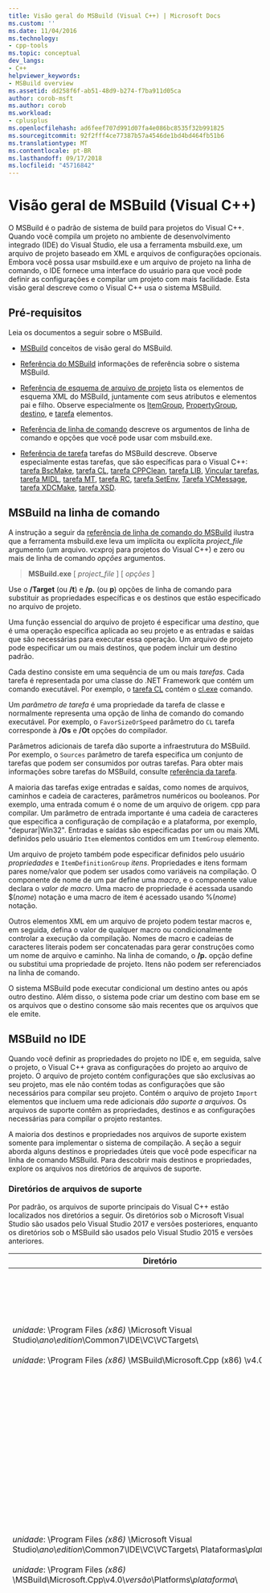 ```yaml
---
title: Visão geral do MSBuild (Visual C++) | Microsoft Docs
ms.custom: ''
ms.date: 11/04/2016
ms.technology:
- cpp-tools
ms.topic: conceptual
dev_langs:
- C++
helpviewer_keywords:
- MSBuild overview
ms.assetid: dd258f6f-ab51-48d9-b274-f7ba911d05ca
author: corob-msft
ms.author: corob
ms.workload:
- cplusplus
ms.openlocfilehash: ad6feef707d991d07fa4e086bc8535f32b991825
ms.sourcegitcommit: 92f2fff4ce77387b57a4546de1bd4bd464fb51b6
ms.translationtype: MT
ms.contentlocale: pt-BR
ms.lasthandoff: 09/17/2018
ms.locfileid: "45716842"
---
```

# <a name="msbuild-visual-c-overview"></a>Visão geral de MSBuild (Visual C++)

O MSBuild é o padrão de sistema de build para projetos do Visual C++. Quando você compila um projeto no ambiente de desenvolvimento integrado (IDE) do Visual Studio, ele usa a ferramenta msbuild.exe, um arquivo de projeto baseado em XML e arquivos de configurações opcionais. Embora você possa usar msbuild.exe e um arquivo de projeto na linha de comando, o IDE fornece uma interface do usuário para que você pode definir as configurações e compilar um projeto com mais facilidade. Esta visão geral descreve como o Visual C++ usa o sistema MSBuild.

## <a name="prerequisites"></a>Pré-requisitos

Leia os documentos a seguir sobre o MSBuild.

- [MSBuild](/visualstudio/msbuild/msbuild) conceitos de visão geral do MSBuild.

- [Referência do MSBuild](/visualstudio/msbuild/msbuild-reference) informações de referência sobre o sistema MSBuild.

- [Referência de esquema de arquivo de projeto](/visualstudio/msbuild/msbuild-project-file-schema-reference) lista os elementos de esquema XML do MSBuild, juntamente com seus atributos e elementos pai e filho. Observe especialmente os [ItemGroup](/visualstudio/msbuild/itemgroup-element-msbuild), [PropertyGroup](/visualstudio/msbuild/propertygroup-element-msbuild), [destino](/visualstudio/msbuild/target-element-msbuild), e [tarefa](/visualstudio/msbuild/task-element-msbuild) elementos.

- [Referência de linha de comando](/visualstudio/msbuild/msbuild-command-line-reference) descreve os argumentos de linha de comando e opções que você pode usar com msbuild.exe.

- [Referência de tarefa](/visualstudio/msbuild/msbuild-task-reference) tarefas do MSBuild descreve. Observe especialmente estas tarefas, que são específicas para o Visual C++: [tarefa BscMake](/visualstudio/msbuild/bscmake-task), [tarefa CL](/visualstudio/msbuild/cl-task), [tarefa CPPClean](/visualstudio/msbuild/cppclean-task), [tarefa LIB](/visualstudio/msbuild/lib-task), [Vincular tarefas](/visualstudio/msbuild/link-task), [tarefa MIDL](/visualstudio/msbuild/midl-task), [tarefa MT](/visualstudio/msbuild/mt-task), [tarefa RC](/visualstudio/msbuild/rc-task), [tarefa SetEnv](/visualstudio/msbuild/setenv-task), [ Tarefa VCMessage](/visualstudio/msbuild/vcmessage-task), [tarefa XDCMake](/visualstudio/msbuild/xdcmake-task), [tarefa XSD](/visualstudio/msbuild/xsd-task).

## <a name="msbuild-on-the-command-line"></a>MSBuild na linha de comando

A instrução a seguir da [referência de linha de comando do MSBuild](/visualstudio/msbuild/msbuild-command-line-reference) ilustra que a ferramenta msbuild.exe leva um implícita ou explícita *project_file* argumento (um arquivo. vcxproj para projetos do Visual C++) e zero ou mais de linha de comando *opções* argumentos.

> **MSBuild.exe** [ *project_file* ] [ *opções* ]

Use o **/Target** (ou **/t**) e **/p.** (ou **p**) opções de linha de comando para substituir as propriedades específicas e os destinos que estão especificado no arquivo de projeto.

Uma função essencial do arquivo de projeto é especificar uma *destino*, que é uma operação específica aplicada ao seu projeto e as entradas e saídas que são necessárias para executar essa operação. Um arquivo de projeto pode especificar um ou mais destinos, que podem incluir um destino padrão.

Cada destino consiste em uma sequência de um ou mais *tarefas*. Cada tarefa é representada por uma classe do .NET Framework que contém um comando executável. Por exemplo, o [tarefa CL](/visualstudio/msbuild/cl-task) contém o [cl.exe](../build/reference/compiling-a-c-cpp-program.md) comando.

Um *parâmetro de tarefa* é uma propriedade da tarefa de classe e normalmente representa uma opção de linha de comando do comando executável. Por exemplo, o `FavorSizeOrSpeed` parâmetro do `CL` tarefa corresponde à **/Os** e **/Ot** opções do compilador.

Parâmetros adicionais de tarefa dão suporte a infraestrutura do MSBuild. Por exemplo, o `Sources` parâmetro de tarefa especifica um conjunto de tarefas que podem ser consumidos por outras tarefas. Para obter mais informações sobre tarefas do MSBuild, consulte [referência da tarefa](/visualstudio/msbuild/msbuild-task-reference).

A maioria das tarefas exige entradas e saídas, como nomes de arquivos, caminhos e cadeia de caracteres, parâmetros numéricos ou booleanos. Por exemplo, uma entrada comum é o nome de um arquivo de origem. cpp para compilar. Um parâmetro de entrada importante é uma cadeia de caracteres que especifica a configuração de compilação e a plataforma, por exemplo, "depurar\|Win32". Entradas e saídas são especificadas por um ou mais XML definidos pelo usuário `Item` elementos contidos em um `ItemGroup` elemento.

Um arquivo de projeto também pode especificar definidos pelo usuário *propriedades* e `ItemDefinitionGroup` *itens*. Propriedades e itens formam pares nome/valor que podem ser usados como variáveis na compilação. O componente de nome de um par define uma *macro*, e o componente value declara o *valor de macro*. Uma macro de propriedade é acessada usando $(*nome*) notação e uma macro de item é acessado usando %(*nome*) notação.

Outros elementos XML em um arquivo de projeto podem testar macros e, em seguida, defina o valor de qualquer macro ou condicionalmente controlar a execução da compilação. Nomes de macro e cadeias de caracteres literais podem ser concatenadas para gerar construções como um nome de arquivo e caminho. Na linha de comando, o **/p.** opção define ou substitui uma propriedade de projeto. Itens não podem ser referenciados na linha de comando.

O sistema MSBuild pode executar condicional um destino antes ou após outro destino. Além disso, o sistema pode criar um destino com base em se os arquivos que o destino consome são mais recentes que os arquivos que ele emite.

## <a name="msbuild-in-the-ide"></a>MSBuild no IDE

Quando você definir as propriedades do projeto no IDE e, em seguida, salve o projeto, o Visual C++ grava as configurações do projeto ao arquivo de projeto. O arquivo de projeto contém configurações que são exclusivas ao seu projeto, mas ele não contém todas as configurações que são necessários para compilar seu projeto. Contém o arquivo de projeto `Import` elementos que incluem uma rede adicionais *dão suporte a arquivos.* Os arquivos de suporte contêm as propriedades, destinos e as configurações necessárias para compilar o projeto restantes.

A maioria dos destinos e propriedades nos arquivos de suporte existem somente para implementar o sistema de compilação. A seção a seguir aborda alguns destinos e propriedades úteis que você pode especificar na linha de comando MSBuild. Para descobrir mais destinos e propriedades, explore os arquivos nos diretórios de arquivos de suporte.

### <a name="support-file-directories"></a>Diretórios de arquivos de suporte

Por padrão, os arquivos de suporte principais do Visual C++ estão localizados nos diretórios a seguir. Os diretórios sob o Microsoft Visual Studio são usados pelo Visual Studio 2017 e versões posteriores, enquanto os diretórios sob o MSBuild são usados pelo Visual Studio 2015 e versões anteriores.

|Diretório|Descrição|
|---------------|-----------------|
|*unidade*: \Program Files *(x86)* \Microsoft Visual Studio\\*ano*\\*edition*\Common7\IDE\VC\VCTargets\ <br /><br />*unidade*: \Program Files *(x86)* \MSBuild\Microsoft.Cpp (x86) \v4.0\\*versão*\ |Contém os arquivos de destino principal (. targets) e arquivos de propriedade (. Props) que são usados pelos destinos. Por padrão, a macro $ (vctargetspath) referencia este diretório.|
|*unidade*: \Program Files *(x86)* \Microsoft Visual Studio\\*ano*\\*edition*\Common7\IDE\VC\VCTargets\ Plataformas\\*plataforma*\ <br /><br />*unidade*: \Program Files *(x86)* \MSBuild\Microsoft.Cpp\v4.0\\*versão*\Platforms\\*plataforma*\ |Contém arquivos de destino e a propriedade específica da plataforma que substituem destinos e propriedades em seu diretório pai. Este diretório também contém uma DLL que define as tarefas que são usadas pelos destinos neste diretório.<br /><br /> O *plataforma* espaço reservado representa o ARM, Win32 ou x64 subdiretório.|
|*unidade*: \Program Files *(x86)* \Microsoft Visual Studio\\*ano*\\*edition*\Common7\IDE\VC\VCTargets\ Plataformas\\*plataforma*\PlatformToolsets\\*conjunto de ferramentas*\ <br /><br />*unidade*: \Program Files *(x86)* \MSBuild\Microsoft.Cpp\v4.0\\*versão*\Platforms\\*plataforma*\ PlatformToolsets\\*conjunto de ferramentas*\ <br /><br />*unidade*: \Program Files *(x86)* \MSBuild\Microsoft.Cpp\v4.0\Platforms\\*plataforma*\PlatformToolsets\\*conjunto de ferramentas*\ |Contém diretórios que permitem a compilação para gerar aplicativos do Visual C++ usando especificado *conjunto de ferramentas*.<br /><br /> O *ano* e *edition* espaços reservados são usados pelo Visual Studio 2017 e edições posteriores. O *versão* espaço reservado é V110 para Visual Studio 2012, V120 para Visual Studio 2013 ou V140 para Visual Studio 2015. O *plataforma* espaço reservado representa o ARM, Win32 ou x64 subdiretório. O *conjunto de ferramentas* espaço reservado representa o subdiretório do conjunto de ferramentas, por exemplo, v140 para a criação de aplicativos do Windows usando o conjunto de ferramentas do Visual Studio 2015, v120_xp para compilar para o XP do Windows usando o conjunto de ferramentas do Visual Studio 2013 ou v110_wp80 para Crie aplicativos Windows Phone 8.0, usando o conjunto de ferramentas do Visual Studio 2012.<br /><br />O caminho que contém os diretórios que permitem a compilação para gerar aplicativos do Visual C++ 2008 ou o Visual C++ 2010 não inclui o *versão*e o *plataforma* espaço reservado representa o Itanium, Win32 ou x64 subdiretório. O *conjunto de ferramentas* espaço reservado representa o subdiretório do conjunto de ferramentas v90 ou v100.|

### <a name="support-files"></a>Arquivos de suporte

Os diretórios de arquivos de suporte contêm arquivos com essas extensões:

|Extensão|Descrição|
|---------------|-----------------|
|. targets|Contém `Target` elementos XML que especificam as tarefas que são executadas pelo destino. Também pode conter `PropertyGroup`, `ItemGroup`, `ItemDefinitionGroup`e definidos pelo usuário `Item` elementos que são usados para atribuir arquivos e opções de linha de comando a parâmetros de tarefa.<br /><br /> Para obter mais informações, consulte [elemento Target (MSBuild)](/visualstudio/msbuild/target-element-msbuild).|
|. Props|Contém `Property Group` definidas pelo usuário `Property` elementos XML que especificam as configurações de arquivo e de parâmetro que são usadas durante uma compilação.<br /><br /> Também pode conter `ItemDefinitionGroup` definidas pelo usuário `Item` elementos XML que especificam configurações adicionais. Os itens definidos em um grupo de definições de item são semelhantes a propriedades, mas não podem ser acessados a partir da linha de comando. Arquivos de projeto do Visual C++ usa com frequência itens em vez de propriedades para representar configurações.<br /><br /> Para obter mais informações, consulte [elemento ItemGroup (MSBuild)](/visualstudio/msbuild/itemgroup-element-msbuild), [elemento ItemDefinitionGroup (MSBuild)](/visualstudio/msbuild/itemdefinitiongroup-element-msbuild), e [elemento Item (MSBuild)](/visualstudio/msbuild/item-element-msbuild).|
|. XML|Contém elementos XML que declara e inicializa os elementos de interface de usuário do IDE, como folhas de propriedades e páginas de propriedades e os controles de caixa de lista e de caixa de texto.<br /><br /> Os arquivos. XML suportam diretamente o IDE, não o MSBuild. No entanto, os valores das propriedades do IDE são atribuídos para criar propriedades e itens.<br /><br /> A maioria dos arquivos. XML estão em um subdiretório específico de localidade. Por exemplo, os arquivos para a região de inglês-EUA estão em $(VCTargetsPath) \1033\\.|

## <a name="user-targets-and-properties"></a>Propriedades e destinos de usuário

Para usar o MSBuild mais efetivamente na linha de comando, é útil para saber quais propriedades e destinos são úteis e relevantes. A maioria das propriedades e destinos ajudam a implementar o sistema de compilação do Visual C++ e, consequentemente, não são relevantes para o usuário. Esta seção descreve algumas propriedades que vale a pena orientado ao usuário e destinos.

### <a name="platformtoolset-property"></a>Propriedade de PlatformToolset

O `PlatformToolset` propriedade determina qual conjunto de ferramentas do Visual C++ é usado na compilação. Por padrão, o conjunto de ferramentas atual é usado. Quando essa propriedade é definida, o valor da propriedade é concatenado com cadeias de caracteres literais para formar o caminho de um diretório que contém os arquivos de propriedade e de destino que são necessários para compilar um projeto para uma plataforma específica. O conjunto de ferramentas da plataforma deve estar instalado para compilar usando essa versão do conjunto de ferramentas de plataforma.

Por exemplo, defina as `PlatformToolset` propriedade para `v140` usar bibliotecas e ferramentas do Visual C++ 2015 para criar seu aplicativo:

`msbuild myProject.vcxproj /p:PlatformToolset=v140`

### <a name="preferredtoolarchitecture-property"></a>Propriedade de PreferredToolArchitecture

O `PreferredToolArchitecture` propriedade determina se o compilador de 32 bits ou 64 bits e ferramentas são usadas na compilação. Essa propriedade não afeta a arquitetura da plataforma de saída ou a configuração. Por padrão, o MSBuild usa x86 versão do compilador e ferramentas se essa propriedade não está definida.

Por exemplo, defina as `PreferredToolArchitecture` propriedade para `x64` para usar as ferramentas e o compilador de 64 bits para compilar seu aplicativo:

`msbuild myProject.vcxproj /p:PreferredToolArchitecture=x64`

### <a name="useenv-property"></a>Propriedade UseEnv

Por padrão, as configurações específicas da plataforma para o projeto atual substituem as variáveis de ambiente PATH, INCLUDE, LIB, LIBPATH, configuração e plataforma. Defina as `UseEnv` propriedade para `true` para garantir que as variáveis de ambiente não são substituídas.

`msbuild myProject.vcxproj /p:UseEnv=true`

### <a name="targets"></a>Destinos

Há centenas de destinos nos arquivos de suporte do Visual C++. No entanto, a maioria são destinos orientados ao sistema que o usuário pode ignorar. A maioria dos destinos de sistema são precedidos por um sublinhado (_) ou tem um nome que começa com "PrepareFor", "Compute", "Before", "After", "Pre" ou "Post".

A tabela a seguir lista vários destinos útil orientado ao usuário.

|Destino|Descrição|
|------------|-----------------|
|BscMake|Executa a ferramenta Microsoft procurar informações utilitário de manutenção, bscmake.exe.|
|Build|Compila o projeto.<br /><br /> Isso é o destino padrão para um projeto.|
|ClCompile|Executa a ferramenta de compilador do Visual C++, cl.exe.|
|Limpar|Criar arquivos de exclusões temporárias e intermediárias.|
|Lib|Executa a ferramenta de Gerenciador de biblioteca da Microsoft de 32 bits, lib.exe.|
|Link|Executa a ferramenta de vinculador do Visual C++, link.exe.|
|ManifestResourceCompile|Extrai uma lista de recursos de um manifesto e, em seguida, executa a ferramenta de compilador de recurso do Microsoft Windows, rc.exe.|
|MIDL|Executa a ferramenta de compilador de linguagem de definição de Interface da Microsoft (MIDL), midl.exe.|
|Recompilar|Limpa e, em seguida, compila seu projeto.|
|ResourceCompile|Executa a ferramenta de compilador de recurso do Microsoft Windows, rc.exe.|
|XdcMake|Executa a ferramenta de documentação XML, xdcmake.exe.|
|XSD|Executa a ferramenta de definição de esquema XML, xsd.exe. *Consulte a observação abaixo.*|

> [!NOTE]
> No Visual Studio 2017, suporte para o projeto C++ **xsd** arquivos foi preterido. Você ainda pode usar **Microsoft.VisualC.CppCodeProvider** adicionando **CppCodeProvider.dll** manualmente ao GAC.

## <a name="see-also"></a>Consulte também

[MSBuild (Visual C++)](../build/msbuild-visual-cpp.md)
